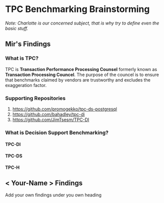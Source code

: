 # TPC Benchmarking Brainstorming

*Note: Charlotte is our concerned subject, that is why try to define even the basic stuff.*

## Mir's Findings

### What is TPC?
TPC is **Transaction Performance Processing Counsel** formerly known as **Transaction Processing Councel**. The purpose of the councel is to ensure that benchmarks claimed by vendors are trustworthy and excludes the exaggeration factor.

### Supporting Repositories

1. https://github.com/promogekko/tpc-ds-postgresql
2. https://github.com/bahadley/tpc-di
3. https://github.com/JimTsesm/TPC-DI


### What is Decision Support Benchmarking?
#### TPC-DI
#### TPC-DS
#### TPC-H


## < Your-Name > Findings

Add your own findings under you own heading
